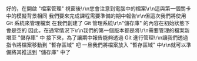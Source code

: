好的，在開啟 "檔案管理" 視窗後\r\n您會注意到電腦中的檔案\r\n這與第一個關卡中的模擬背景相同
我們要來完成課程需要準備的期中報告\r\n但這次我們將使用 Git 系統來管理檔案
在我們創建了 Git 管理系統\r\n"儲存庫" 的內容在初始狀態下會是空的
因此，在通常情況下\r\n我們的第一個版本都是將\r\n需要管理的檔案新增至 "儲存庫" 中
接下來，為了讓期中報告能夠透過 Git 進行管理\r\n讓我們透過指令將檔案移動到 "暫存區域" 吧
一旦我們將檔案放入 "暫存區域" 中\r\n就可以準備將其推送到 "儲存庫" 中了